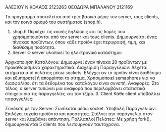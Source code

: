 ΑΛΕΞΙΟΥ ΝΙΚΟΛΑΟΣ 2123263
ΘΕΟΔΩΡΑ ΜΠΑΛΑΝΟΥ 2121169



Το πρόγραμμα αποτελείται από τρία βασικά μέρη: τον server, τους clients, και τον κοινό ορισμό του συστήματος (shop.h).

1. shop.h
Περιέχει τις κοινές δηλώσεις και τις δομές που χρησιμοποιούνται από τον server και τους clients.
Δημιουργείται ένας πίνακας προϊόντων, όπου κάθε προϊόν έχει περιγραφή, τιμή, και διαθέσιμη ποσότητα.
2. Server
Ο server υλοποιεί το ηλεκτρονικό κατάστημα:

Αρχικοποίηση Καταλόγου: Δημιουργεί έναν πίνακα 20 προϊόντων με προκαθορισμένα χαρακτηριστικά.
Διαχείριση Παραγγελιών:
Δέχεται αιτήματα από πελάτες μέσω sockets.
Ελέγχει αν το προϊόν είναι διαθέσιμο και εξυπηρετεί ή απορρίπτει το αίτημα.
Χρησιμοποιεί semaphores για να διασφαλίσει ότι τα δεδομένα του καταλόγου είναι συνεπή.
Αναφορές:
Στο τέλος, ο server τυπώνει μια αναφορά που περιλαμβάνει στατιστικά στοιχεία για τις παραγγελίες και τον τζίρο.
3. Client
Κάθε client υποβάλλει παραγγελίες:

Σύνδεση με τον Server: Συνδέεται μέσω socket.
Υποβολή Παραγγελιών:
Επιλέγει τυχαία προϊόντα και ποσότητες.
Στέλνει την παραγγελία στον server και λαμβάνει απάντηση.
Πολλαπλοί Πελάτες:
Με χρήση fork(), δημιουργούνται 5 clients που λειτουργούν ταυτόχρονα.
